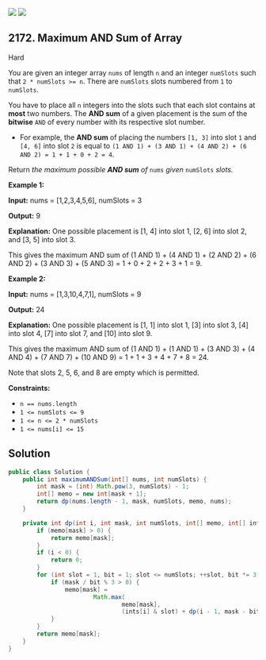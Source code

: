[![](https://img.shields.io/github/stars/javadev/LeetCode-in-Java?label=Stars&style=flat-square)](https://github.com/javadev/LeetCode-in-Java)
[![](https://img.shields.io/github/forks/javadev/LeetCode-in-Java?label=Fork%20me%20on%20GitHub%20&style=flat-square)](https://github.com/javadev/LeetCode-in-Java/fork)

## 2172\. Maximum AND Sum of Array

Hard

You are given an integer array `nums` of length `n` and an integer `numSlots` such that `2 * numSlots >= n`. There are `numSlots` slots numbered from `1` to `numSlots`.

You have to place all `n` integers into the slots such that each slot contains at **most** two numbers. The **AND sum** of a given placement is the sum of the **bitwise** `AND` of every number with its respective slot number.

*   For example, the **AND sum** of placing the numbers `[1, 3]` into slot `1` and `[4, 6]` into slot `2` is equal to `(1 AND 1) + (3 AND 1) + (4 AND 2) + (6 AND 2) = 1 + 1 + 0 + 2 = 4`.

Return _the maximum possible **AND sum** of_ `nums` _given_ `numSlots` _slots._

**Example 1:**

**Input:** nums = [1,2,3,4,5,6], numSlots = 3

**Output:** 9

**Explanation:** One possible placement is [1, 4] into slot 1, [2, 6] into slot 2, and [3, 5] into slot 3.

This gives the maximum AND sum of (1 AND 1) + (4 AND 1) + (2 AND 2) + (6 AND 2) + (3 AND 3) + (5 AND 3) = 1 + 0 + 2 + 2 + 3 + 1 = 9.

**Example 2:**

**Input:** nums = [1,3,10,4,7,1], numSlots = 9

**Output:** 24

**Explanation:** One possible placement is [1, 1] into slot 1, [3] into slot 3, [4] into slot 4, [7] into slot 7, and [10] into slot 9.

This gives the maximum AND sum of (1 AND 1) + (1 AND 1) + (3 AND 3) + (4 AND 4) + (7 AND 7) + (10 AND 9) = 1 + 1 + 3 + 4 + 7 + 8 = 24.

Note that slots 2, 5, 6, and 8 are empty which is permitted.

**Constraints:**

*   `n == nums.length`
*   `1 <= numSlots <= 9`
*   `1 <= n <= 2 * numSlots`
*   `1 <= nums[i] <= 15`

## Solution

```java
public class Solution {
    public int maximumANDSum(int[] nums, int numSlots) {
        int mask = (int) Math.pow(3, numSlots) - 1;
        int[] memo = new int[mask + 1];
        return dp(nums.length - 1, mask, numSlots, memo, nums);
    }

    private int dp(int i, int mask, int numSlots, int[] memo, int[] ints) {
        if (memo[mask] > 0) {
            return memo[mask];
        }
        if (i < 0) {
            return 0;
        }
        for (int slot = 1, bit = 1; slot <= numSlots; ++slot, bit *= 3) {
            if (mask / bit % 3 > 0) {
                memo[mask] =
                        Math.max(
                                memo[mask],
                                (ints[i] & slot) + dp(i - 1, mask - bit, numSlots, memo, ints));
            }
        }
        return memo[mask];
    }
}
```